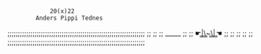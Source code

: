 

				20(x)22
			Anders Pippi Tednes
;;;;;;;;;;;;;;;;;;;;;;;;;;;;;;;;;;;;;;;;;;;;;;;;;;;;;;;;;;;;;;;;;;
;;								;;
;;  _____ 							;;
;;  ☛​̳|​̳\​̳~​̳\​̳| ̳☚  					     ;;
;;								;;
;;								;;
;;;;;;;;;;;;;;;;;;;;;;;;;;;;;;;;;;;;;;;;;;;;;;;;;;;;;;;;;;;;;;;;;;

